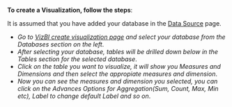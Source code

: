 **To create a Visualization, follow the steps**:

  It is assumed that you have added your database in the [Data Source](http://app.vizbi.com/#!/add-database) page.

  - *Go to [VizBI create visualization page](http://app.vizbi.com/#!/visualizations/create) and select your database from the Databases section on the left*.
  - *After selecting your database, tables will be drilled down below in the Tables section for the selected database*.
  - *Click on the table you want to visualize, it will show you Measures and Dimensions and then select the appropiate measures and dimension*.
  - *Now you can see the measures and dimension you selected, you can click on the Advances Options for Aggregation(Sum, Count, Max, Min etc), Label to change default Label and so on*.
